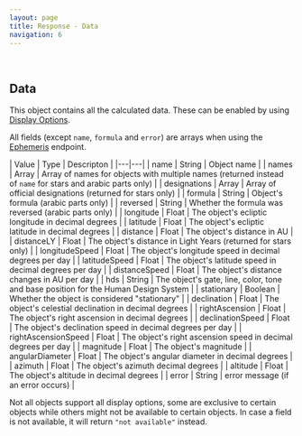 ```yaml
---
layout: page
title: Response - Data
navigation: 6
---
```


<style>
	.inner a {
		color: royalblue;
		font-weight: bold;
	}
	.inner code {
		font-size: 100%;
	}
	.navigation li {
		padding: 0.3vh;
	}
	.sidebar {
		min-width: 300px;
	}
	.sidebar .sidebar-main {
	    height: calc(100% - 50px);
	    overflow-y: auto;
	}
	@media (max-width: 745px) {
		.sidebar .sidebar-main {
		    height: calc(100% - 320px);
		}
	}
</style>

<br>

## Data

This object contains all the calculated data. These can be enabled by using [Display Options](/astrologico/param_display.html).

All fields (except `name`, `formula` and `error`) are arrays when using the [Ephemeris](/astrologico/v1_ephemeris.html) endpoint.

| Value | Type | Descripton |
|---|---|
| name | String | Object name |
| names | Array | Array of names for objects with multiple names (returned instead of `name` for stars and arabic parts only) |
| designations | Array | Array of official designations (returned for stars only) |
| formula | String | Object's formula (arabic parts only) |
| reversed | String | Whether the formula was reversed (arabic parts only) |
| longitude | Float | The object's ecliptic longitude in decimal degrees |
| latitude | Float | The object's ecliptic latitude in decimal degrees |
| distance | Float | The object's distance in AU |
| distanceLY | Float | The object's distance in Light Years (returned for stars only) |
| longitudeSpeed | Float | The object's longitude speed in decimal degrees per day |
| latitudeSpeed | Float | The object's latitude speed in decimal degrees per day |
| distanceSpeed | Float | The object's distance changes in AU per day |
| hds | String | The object's gate, line, color, tone and base position for the Human Design System |
| stationary | Boolean | Whether the object is considered "stationary" |
| declination | Float | The object's celestial declination in decimal degrees |
| rightAscension | Float | The object's right ascension in decimal degrees |
| declinationSpeed | Float | The object's declination speed in decimal degrees per day |
| rightAscensionSpeed | Float | The object's right ascension speed in decimal degrees per day |
| magnitude | Float | The object's magnitude |
| angularDiameter | Float | The object's angular diameter in decimal degrees |
| azimuth | Float | The object's azimuth decimal degrees |
| altitude | Float | The object's altitude in decimal degrees |
| error | String | error message (if an error occurs) |

Not all objects support all display options, some are exclusive to certain objects while others might not be available to certain objects. In case a field is not available, it will return `"not available"` instead.

<br><br><br>